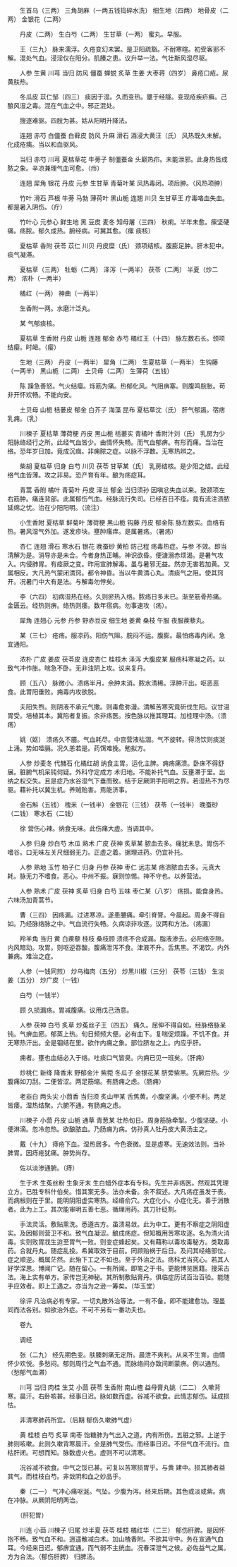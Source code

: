 <!-- { "loadSidebar": true } -->
　　生首乌（三两） 三角胡麻（一两五钱捣碎水洗） 细生地（四两） 地骨皮（二两） 金银花（二两）

　　丹皮（二两） 生白芍（二两） 生甘草（一两） 蜜丸。早服。

　　王（三九） 脉来濡浮。久疮变幻未罢。是卫阳疏豁。不耐寒暄。初受客邪不解。混处气血。浸淫仅在阳分。肌腠之患。议升举一法。气壮斯风湿尽驱。

　　人参 生黄 川芎 当归 防风 僵蚕 蝉蜕 炙草 生姜 大枣蒋（四岁） 鼻疮口疮。尿黄肤热。

　　冬瓜皮 苡仁邹（四三） 痰因于湿。久而变热。壅于经隧。变现疮疾疥癣。己酿风湿之毒。混在气血之中。邪正混处。

　　搜逐难驱。四肢为甚。姑从阳明升降法。

　　连翘 赤芍 白僵蚕 白藓皮 防风 升麻 滑石 酒浸大黄汪（氏） 风热既久未解。化成疮痍。当以和血驱风。

　　当归 赤芍 川芎 夏枯草花 牛蒡子 制僵蚕金 头巅热疖。未能泄邪。此身热皆成脓之象。辛凉兼理气血可愈。（疖）

　　连翘 犀角 银花 丹皮 元参 生甘草 青菊叶某 风热毒闭。项后肿。（风热项肿）

　　竹叶 滑石 芦根 牛蒡 马勃 薄荷叶 黑山栀 连翘 川贝 生甘草王 疔毒咯血失血。都是暑入阴伤。（疔）

　　竹叶心 元参心 鲜生地 黑 豆皮 麦冬 知母屠（三四） 秋痢。半年未愈。瘰坚硬痛。疡脓。郁久成热。腑经病。可冀其愈。（瘰 痰核）

　　夏枯草 香附 茯苓 苡仁 川贝 丹皮糜（氏） 颈项结核。腹膨足肿。肝木犯中。痰气凝滞。

　　夏枯草（三两） 牡蛎（二两） 泽泻（一两半） 茯苓（二两） 半夏（炒二两） 浓朴（一两半）

　　橘红（一两） 神曲（一两半）

　　生香附一两。水磨汁泛丸。

　　某 气郁痰核。

　　夏枯草 生香附 丹皮 山栀 连翘 郁金 赤芍 橘红王（十四） 脉左数右长。颈项结瘿。时衄。（瘿）

　　生地（三两） 丹皮（一两半） 犀角（二两） 生夏枯草（一两半） 生钩藤（一两半） 黑山栀（二两） 土贝母（二两） 生薄荷（五钱）

　　陈 躁急善怒。气火结瘿。烁筋为痛。热郁化风。气阻痹塞。则腹鸣脘胀。苟非开怀欢畅。不能向安。

　　土贝母 山栀 栝蒌皮 郁金 白芥子 海藻 昆布 夏枯草沈（氏） 肝气郁遏。宿痞乳痈。（乳）

　　川楝子 夏枯草 薄荷梗 丹皮 黑山栀 栝蒌实 青橘叶 香附汁刘（氏） 乳房为少阳脉络经行之所。此经气血皆少。由情怀失畅。而气血郁痹。有形而痛。当治在络。恐年岁日加。竟成沉痼。非痈脓之症。以脉不浮数。无寒热辨之。

　　柴胡 夏枯草 归身 白芍 川贝 茯苓 甘草某（氏） 乳房结核。是少阳之结。此经络气血皆薄。攻之非易。恐产育有年。酿为疡症耳。

　　青蒿 香附 橘叶 青菊叶 丹皮 泽兰 郁金 当归须孙 因嗔忿失血以来。致颈项左右筋肿。痛连背部。此属郁伤气血。经脉流行失司。已经百日不痊。竟有流注溃脓延绵之忧。治在少阳阳明。（流注）

　　小生香附 夏枯草 鲜菊叶 薄荷梗 黑山栀 钩藤 丹皮 郁金陈 脉左数实。血络有热。暑风湿气外加。遂发疹块。壅肿瘙痒。是属暑疡。（暑疡）

　　杏仁 连翘 滑石 寒水石 银花 晚蚕砂 黄柏 防己程 疡毒热症。与参 不效。即当清解为是。消导亦是未合。今者身热正晡。神识欲昏。便溏溺赤烦渴。是暑气攻入。内侵肺胃。有痉厥之变。昨用宣肺解毒。虽与暑邪无益。然亦无害若加黄。又属相反。大凡热气蒙闭清窍。都令神昏。当以牛黄清心丸。清痰气之阻。使其窍开。况暑门中大有是法。与解毒勿悖矣。

　　李（六四） 初病湿热在经。久则瘀热入络。脓疡日多未已。渐至筋骨热痛。金匮云。经热则痹。络热则痿。数年宿病。勿事速攻（疡）。

　　犀角 连翘心 元参 丹参 野赤豆皮 细生地 姜黄 桑枝 午服 夜服蒺藜丸。

　　某（三七） 疮疡。服凉药。阳伤气阻。脘闷不运。腹膨。最怕疡毒内闭。急宜通阳。

　　浓朴 广皮 姜皮 茯苓皮 连皮杏仁 桂枝木 泽泻 大腹皮某 服疡科寒凝之药。以致气冲作胀。喘急不卧。无非浊阴上攻。议来复丹。

　　顾（五八） 脉微小。溃疡半月。余肿未消。脓水清稀。浮肿汗出。呕恶恶食。此胃阳垂败。痈毒内攻欲脱。

　　夫阳失煦。则阴液不承元气撒。则毒愈弥漫。清解苦寒究竟斫伐生阳。议甘温胃受。培植其本。冀陷者复振。余非疡医。按色脉以推其理耳。加桂理中汤。（溃疡）

　　姚（妪） 溃疡久不靥。气血耗尽。中宫营液枯涸。气不旋转。得汤饮则痰涎上涌。势如噎膈。况久恙若是。药饵难挽。勉拟方。

　　人参 炒麦冬 代赭石 化橘红胡 纳食主胃。运化主脾。痈疡痛溃。卧床不得舒展。脏腑气机呆钝何疑。外科守定成方 术归地。不能补托气血。反壅滞于里。出纳之权交失。且是症乃水谷湿气下垂而致。结于足厥阴手阳明之界。若湿热不为尽驱。藉补托以冀生机。养贼贻害。焉能济事。

　　金石斛（五钱） 槐米（一钱半） 金银花（三钱） 茯苓（一钱半） 晚蚕砂（二钱） 寒水石（二钱）

　　徐 营伤心辣。纳食无味。此伤痛大虚。当调其中。

　　人参 归身 炒白芍 木瓜 熟术 广皮 茯神 炙草某 脓血去多。痛犹未息。胃伤不嗜谷。口无味左关尺细弱无力。正虚之着。据理进药。仍宜补托。

　　人参 熟地 玉竹 柏子仁 归身 丹参 茯神 枣仁 远志某 疡溃脓血去多。元真大耗。脉无力不嗜食。恶心。中州不振。寐则惊惕。神不守也。以养营法。

　　人参 熟术 广皮 茯神 炙草 归身 白芍 五味 枣仁某（八岁） 疡损。能食身热。六味汤加青蒿节。

　　曹（三四） 因疡漏。过进寒凉。遂患腰痛。牵引脊膂。今晨起。周身不得自如。乃经脉络脉之中。气血流行失畅。久病谅非攻逐。议两和方法。（疡漏）

　　羚羊角 当归 黄 白蒺藜 桂枝 桑枝顾 溃疡不合成漏。脂液渗去。必阳络空隙。内风暗动。攻胃。则呕逆吞酸。腹痛泄泻不食。津液不升。舌焦黑。不渴饮。内外兼病。难治之症。

　　人参（一钱同煎） 炒乌梅肉（五分） 炒黑川椒（三分） 茯苓（三钱） 生淡姜（五分） 炒广皮（一钱）

　　白芍（一钱半）

　　顾 久损漏疡。胃减腹痛。议用戊己汤意。

　　人参 茯神 白芍 炙草 炒菟丝子王（四五） 痛久。屈伸不得自如。经脉络脉呆钝。气痹血瘀。郁蒸上热。旬日频频大便。必有血下。复喘促烦躁。不饥不食。并无寒热汗出。全是锢结在里。欲作内痈之象。部位脐左之上。内应乎肝。

　　痈者。壅也血结必入于络。吐痰口气皆臭。内痈已见一班矣。（肝痈）

　　炒桃仁 新绛 降香末 野郁金汁 紫菀 冬瓜子 金银花某 脐旁紫黑。先厥后热。少腹痛如刀刮。二便皆涩。两足筋缩。有肠痈之虑。（肠痈）

　　老韭白 两头尖 小茴香 当归须 炙山甲某 舌焦黄。小腹坚满。小便不利。两足皆痿。湿热结聚。六腑不通。有肠痈之虑。

　　川楝子 小茴 丹皮 山栀 通草 青葱某 壮热旬日。周身筋脉牵掣。少腹坚硬。小便淋滴。忽冷忽热。欲酿脓血。乃肠痈为病。仿孙真人牡丹皮大黄汤主之。

　　戴（十九） 痔疮下血。湿热居多。今色衰微。显是虚寒。无速效法则。当补脾胃。因痔疮犹痛。肿势尚存。

　　佐以淡渗通腑。（痔）

　　生于术 生菟丝粉 生象牙末 生白蜡外症本有专科。先生并非疡医。然观其凭理立方。已胜专科什伯矣。惜其案无多。法亦未备。余不叙述。大凡疡症虽发于表。而病根则在于里。能明阴阳虚实寒热。经络俞穴。大症化小。小症化无。善于消散者。此为上工。其次能审明五善七恶。循理用药。其刀针砭割。

　　手法灵活。敷贴熏洗。悉遵古方。虽溃易敛。此为中工。更有不察症之阴阳虚实。及因郁则营卫不和。致气血凝涩。酿成疡症。但知概用苦寒攻逐。名为清火消毒。实则败胃戕生迨至胃气一败。则变症蜂起矣。又有藉称以毒攻毒秘方。类取毒药。合就丹丸。随症乱投。希冀取效于目前。罔顾贻祸于后日。及问其经络部位。症之顺逆。概属茫然。此殆下工之不如也。至于外治之法。疡科尤当究心。若其人好学深思。博闻广记。随在留心。一有所闻。即笔之于书。更能博览医籍。搜采古法。海上实有单方。家传岂无神秘。其所制敷贴膏丹。俱临症历试百治百验。能随手应效者。即上工遇之。亦当为之逊一筹矣。（华玉堂）

　　徐评 凡治病必有专家。一切丸散外治等法。一有不备。即不能建愈功。理虽同而法各别。如欲治外症。不可不另有一番功夫也。

　　卷九

　　调经

　　张（二九） 经先期色变。肤腠刺痛无定所。晨泄不爽利。从来不生育。由情怀少欢悦。多愁闷。郁则周行之气血不通。而脉络间亦致间断蒙痹。例以通剂。（愁郁气血滞）

　　川芎 当归 肉桂 生艾 小茴 茯苓 生香附 南山楂 益母膏丸姚（二二） 久嗽背寒。晨汗。右卧咳甚。经事日迟。脉如数而虚。谷减不欲食。此情志郁伤。延成损怯。

　　非清寒肺药所宜。（后期 郁伤久嗽肺气虚）

　　黄 桂枝 白芍 炙草 南枣 饴糖肺为气出入之道。内有所伤。五脏之邪。上逆于肺则咳嗽。此则久嗽背寒晨汗。全是肺气受伤。而经事日迟。不但气血不流行。血枯肝闭。可想而知。脉数虚火也。虚则不可以清寒。

　　况谷减不欲食。中气之馁已甚。可复以苦寒损胃乎。与黄 建中。损其肺者益其气。而桂枝白芍。非敛阴和血之妙品乎。

　　秦（二一） 气冲心痛呕涎。气坠。少腹为泻。经来后期。其色或淡或紫。病在冲脉。从厥阴阳明两治。

　　（肝犯胃）

　　川连 小茴 川楝子 归尾 炒半夏 茯苓 桂枝 橘红华（二三） 郁伤肝脾。是因怀抱不畅。致气血不和。逍遥散减白术。加山楂香附。不欲其守中。务在宣通气血耳。今经来日迟。郁痹宜通。而气弱不主统血。况春深泄气之候。必佐益气之属。方为合法。（郁伤肝脾） 归脾汤。

